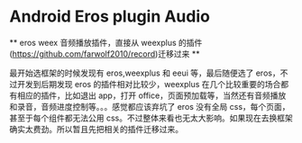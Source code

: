 # Android Eros plugin Audio

** eros weex 音频播放插件，直接从 weexplus 的插件(https://github.com/farwolf2010/record)迁移过来 **

最开始选框架的时候发现有 eros,weexplus 和 eeui 等，最后随便选了 eros，不过开发到后期发现 eros 的插件相对比较少，weexplus 在几个比较重要的场合都有相应的插件，比如退出 app，打开 office，页面预加载等，当然还有音频播放和录音，音频进度控制等。。。感觉都应该弃坑了
eros 没有全局 css，每个页面，甚至于每个组件都无法公用 css。不过整体来看也无太大影响。如果现在去换框架确实太费劲。所以暂且先把相关的插件迁移过来。
